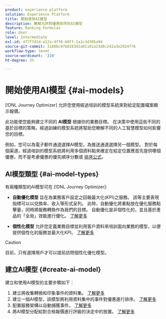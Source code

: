 ```yaml
---
product: experience platform
solution: Experience Platform
title: 開始使用AI模型
description: 瞭解允許對優惠排序的AI模型
feature: Ranking Formulas
role: User
level: Intermediate
exl-id: 4f7f7d1d-a12a-4ff6-b0ff-1a1c3d305a9d
source-git-commit: 3188bc97b8103d2a01101a23d8c242a3e2924f76
workflow-type: tm+mt
source-wordcount: '310'
ht-degree: 3%

---
```


# 開始使用AI模型 {#ai-models}

[!DNL Journey Optimizer] 允許您使用經過培訓的模型系統來對給定配置檔案顯示報價。

此功能使您能夠建立不同的 **AI模型** 根據你的業務目標。 在決策中使用這些不同的基於目標的策略，經過訓練的模型系統將幫助您瞭解不同的人工智慧模型如何影響您的目標。

例如，您可以為電子郵件通道選擇AI模型，為推送通道選擇另一個模型。 對於每個渠道，經過培訓的模型系統將利用多個資料點來確定在給定位置應首先提供哪個優惠，而不是考慮優惠的優先順序分數或 [排序公式](create-ranking-formulas.md)。

## AI模型類型 {#ai-model-types}

有兩種類型的AI模型可在 [!DNL Journey Optimizer]:

* **自動優化模型** 旨在為業務客戶設定之回報最大化(KPI)之服務。 該等主要表現指標可以以兌換率、收入等形式呈列。 此時，自動優化將重點放在優化服務點擊量，同時將服務轉換作為我們的目標。 自動優化是非個性化的，並且基於產品的「全局」效能進行優化。 [了解更多](auto-optimization-model.md)

* **個性化模型** 允許您定義業務目標並利用客戶資料來培訓面向業務的模型，以便提供個性化的服務並最大化KPI。 [了解更多](personalized-optimization-model.md)

>[!CAUTION]
>
>目前，只有選擇用戶才可以提前訪問個性化優化模型。

## 建立AI模型 {#create-ai-model}

建立和使用AI模型的主要步驟如下：

1. 建立將收集轉換和印象事件的資料集。 [了解更多](create-dataset.md)
1. 建立一個AI模型，該模型將利用資料集中的事件對優惠進行排序。 [了解更多](create-ranking-strategies.md)
1. 配置服務架構以自動捕獲事件。 [了解更多](schema-requirement.md)
1. 將AI模型分配給對合格報價進行評級的決定中的放置。 [了解更多](../offer-activities/configure-offer-selection.md)
